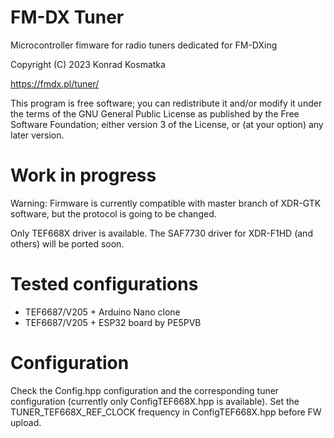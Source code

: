 FM-DX Tuner
=======

Microcontroller fimware for radio tuners dedicated for FM-DXing

Copyright (C) 2023  Konrad Kosmatka

https://fmdx.pl/tuner/

This program is free software; you can redistribute it and/or
modify it under the terms of the GNU General Public License
as published by the Free Software Foundation; either version 3
of the License, or (at your option) any later version.

# Work in progress

Warning: Firmware is currently compatible with master branch of
XDR-GTK software, but the protocol is going to be changed.

Only TEF668X driver is available. The SAF7730 driver for
XDR-F1HD (and others) will be ported soon.

# Tested configurations

- TEF6687/V205 + Arduino Nano clone
- TEF6687/V205 + ESP32 board by PE5PVB

# Configuration

Check the Config.hpp configuration and the corresponding tuner 
configuration (currently only ConfigTEF668X.hpp is available).
Set the TUNER_TEF668X_REF_CLOCK frequency in ConfigTEF668X.hpp
before FW upload.
